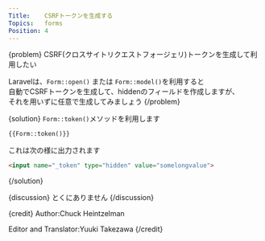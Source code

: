 ```yaml
---
Title:    CSRFトークンを生成する
Topics:   forms
Position: 4
---
```


{problem}
CSRF(クロスサイトリクエストフォージェリ)トークンを生成して利用したい

Laravelは、`Form::open()` または `Form::model()`を利用すると  
自動でCSRFトークンを生成して、hiddenのフィールドを作成しますが、  
それを用いずに任意で生成してみましょう
{/problem}

{solution}
`Form::token()`メソッドを利用します

```html
{{Form::token()}}
```

これは次の様に出力されます

```html
<input name="_token" type="hidden" value="somelongvalue">
```
{/solution}

{discussion}
とくにありません
{/discussion}

{credit}
Author:Chuck Heintzelman

Editor and Translator:Yuuki Takezawa
{/credit}
